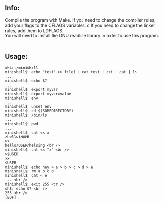 ## Info: <br />
Compile the program with Make. If you need to change the compiler rules, add your flags to the CFLAGS variables. c
If you need to change the linker rules, add them to LDFLAGS. <br />
You will need to install the GNU readline library in order to use this program. <br />
<br />
## Usage: <br />
```
sh$:./minishell
minishell$: echo "test" >> file1 | cat test | cat | cat | ls
...
minishell$: echo $?
...
minishell$: export myvar
minishell$: export myvar=value
minishell$: env
...
minishell$: unset env
minishell$: cd $(SOMEDIRECTORY)
minishell$: /bin/ls
... 
minishell$: pwd
...
minishell$: cat << x
>hello$HOME
>x
hello/USER/helsing <br />
minishell$: cat << "x" <br />
>$USER
>x
$USER
minishell$: echo hey > a > b > c > d > e
minishell$: rm a b c d
minishell$: cat < e
... <br />
minishell$: exit 255 <br />
sh$: echo $? <br />
255 <br />
[EOF]
```
 
